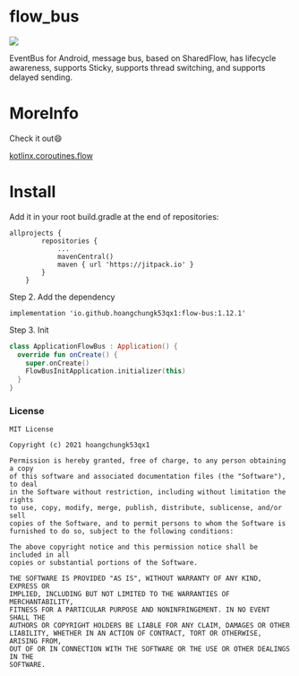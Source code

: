 # flow_bus
[![](https://jitpack.io/v/hoangchungk53qx1/flow_bus.svg)](https://jitpack.io/#hoangchungk53qx1/flow_bus)

EventBus for Android, message bus, based on SharedFlow, has lifecycle awareness, supports Sticky, supports thread switching, and supports delayed sending.

# MoreInfo

Check it out😄

[kotlinx.coroutines.flow](https://kotlin.github.io/kotlinx.coroutines/kotlinx-coroutines-core/kotlinx.coroutines.flow/index.html)


# Install
Add it in your root build.gradle at the end of repositories:

```
allprojects {
		repositories {
			...
			mavenCentral()
			maven { url 'https://jitpack.io' }
		}
	}
```
Step 2. Add the dependency
```
implementation 'io.github.hoangchungk53qx1:flow-bus:1.12.1'
```


Step 3. Init

```kotlin
class ApplicationFlowBus : Application() {
  override fun onCreate() {
    super.onCreate()
    FlowBusInitApplication.initializer(this)
  }
}
```


### License
```
MIT License

Copyright (c) 2021 hoangchungk53qx1

Permission is hereby granted, free of charge, to any person obtaining a copy
of this software and associated documentation files (the "Software"), to deal
in the Software without restriction, including without limitation the rights
to use, copy, modify, merge, publish, distribute, sublicense, and/or sell
copies of the Software, and to permit persons to whom the Software is
furnished to do so, subject to the following conditions:

The above copyright notice and this permission notice shall be included in all
copies or substantial portions of the Software.

THE SOFTWARE IS PROVIDED "AS IS", WITHOUT WARRANTY OF ANY KIND, EXPRESS OR
IMPLIED, INCLUDING BUT NOT LIMITED TO THE WARRANTIES OF MERCHANTABILITY,
FITNESS FOR A PARTICULAR PURPOSE AND NONINFRINGEMENT. IN NO EVENT SHALL THE
AUTHORS OR COPYRIGHT HOLDERS BE LIABLE FOR ANY CLAIM, DAMAGES OR OTHER
LIABILITY, WHETHER IN AN ACTION OF CONTRACT, TORT OR OTHERWISE, ARISING FROM,
OUT OF OR IN CONNECTION WITH THE SOFTWARE OR THE USE OR OTHER DEALINGS IN THE
SOFTWARE.

```
